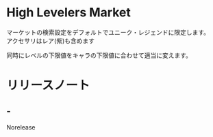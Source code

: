 # High Levelers Market
マーケットの検索設定をデフォルトでユニーク・レジェンドに限定します。  
アクセサリはレア(紫)も含めます  
  
同時にレベルの下限値をキャラの下限値に合わせて適当に変えます。  
# リリースノート
## -
Norelease